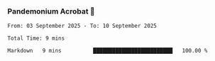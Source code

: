 ### Pandemonium Acrobat 🤸

<!--START_SECTION:waka-->

```all_time
From: 03 September 2025 - To: 10 September 2025

Total Time: 9 mins

Markdown   9 mins          █████████████████████████   100.00 %
```

<!--END_SECTION:waka-->
